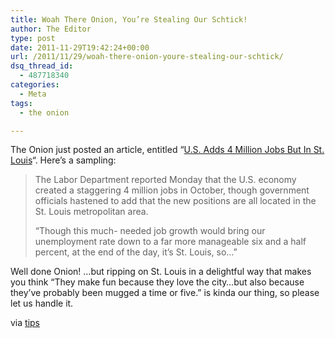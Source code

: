 ```yaml
---
title: Woah There Onion, You’re Stealing Our Schtick!
author: The Editor
type: post
date: 2011-11-29T19:42:24+00:00
url: /2011/11/29/woah-there-onion-youre-stealing-our-schtick/
dsq_thread_id:
  - 487718340
categories:
  - Meta
tags:
  - the onion

---
```

The Onion just posted an article, entitled &#8220;<a href="http://www.theonion.com/articles/us-adds-4-million-jobs-but-in-st-louis,26759/" target="_blank">U.S. Adds 4 Million Jobs But In St. Louis</a>&#8220;. Here&#8217;s a sampling:

> The Labor Department reported Monday that the U.S. economy created a staggering 4 million jobs in October, though government officials hastened to add that the new positions are all located in the St. Louis metropolitan area.
> 
> &#8220;Though this much- needed job growth would bring our unemployment rate down to a far more manageable six and a half percent, at the end of the day, it&#8217;s St. Louis, so…&#8221;

Well done Onion! &#8230;but ripping on St. Louis in a delightful way that makes you think &#8220;They make fun because they love the city&#8230;but also because they&#8217;ve probably been mugged a time or five.&#8221; is kinda our thing, so please let us handle it.

via [tips][1]

 [1]: /tips